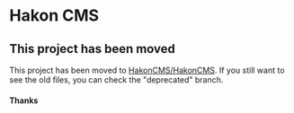 # Hakon CMS

## This project has been moved

This project has been moved to [HakonCMS/HakonCMS](https://github.com/HakonCMS/HakonCMS). If you still want to see the old files, you can check the "deprecated" branch.

#### Thanks